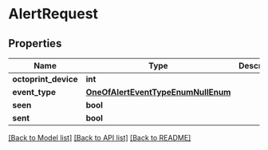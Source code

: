 # AlertRequest


## Properties
Name | Type | Description | Notes
------------ | ------------- | ------------- | -------------
**octoprint_device** | **int** |  | [optional] 
**event_type** | [**OneOfAlertEventTypeEnumNullEnum**](OneOfAlertEventTypeEnumNullEnum.md) |  | [optional] 
**seen** | **bool** |  | [optional] 
**sent** | **bool** |  | [optional] 

[[Back to Model list]](../README.md#documentation-for-models) [[Back to API list]](../README.md#documentation-for-api-endpoints) [[Back to README]](../README.md)


